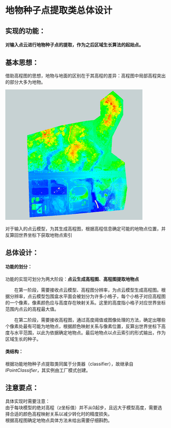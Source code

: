 # 地物种子点提取类总体设计
## 实现的功能：
#### 对输入点云进行地物种子点的提取，作为之后区域生长算法的起始点。
## 基本思想：
 借助高程图的思想，地物与地面的区别在于其高程的差异：高程图中局部高程突出的部分大多为地物。  

![attributes](pic/pic_1.png)  

对于输入的点云模型，为其生成高程图，根据高程信息确定可能的地物点位置，并反算回世界坐标下获取地物点索引  

## 总体设计：
#### 功能的划分：
功能的实现可划分为两大阶段：**点云生成高程图**、**高程图提取地物点**  

&emsp;&emsp;在第一阶段，需要接收点云模型、高程图分辨率，为点云模型生成高程图。根据分辨率，点云模型包围盒水平面会被划分为许多小格子，每个小格子对应高程图的一个像素，像素颜色应与高度存在映射关系。这里的高度指小格子对应世界坐标范围内点云的高程最大值。  

&emsp;&emsp;在第二阶段，需要接收高程图，通过高度阈值或图像处理的方法，确定出哪些个像素处最有可能为地物点，根据颜色映射关系与像素位置，反算出世界坐标下高度与水平范围，以此为依据确定地物点。最后地物点以点云索引的形式输出，作为区域生长的种子。

#### 类结构：
根据功能地物种子点提取类同属于分类器（classifier），故继承自*IPointClassifier*，其实例由工厂模式创建。


## 注意要点：
具体实现时需要注意：  
由于每块模型的绝对高程（z坐标值）并不从0起步，且远大于模型高度，需要选择合适的颜色高程映射关系以减少转化时的精度损失。  
根据高程图确定地物点具体方法未给出需要仔细斟酌。
